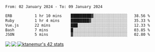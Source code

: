 <!--START_SECTION:waka-->

```txt
From: 02 January 2024 - To: 09 January 2024

ERB          1 hr 10 mins    █████████▓░░░░░░░░░░░░░░░   38.56 %
Ruby         1 hr 4 mins     ████████▓░░░░░░░░░░░░░░░░   35.33 %
Vue.js       22 mins         ███░░░░░░░░░░░░░░░░░░░░░░   12.33 %
Bash         7 mins          █░░░░░░░░░░░░░░░░░░░░░░░░   03.85 %
JSON         5 mins          ▓░░░░░░░░░░░░░░░░░░░░░░░░   02.80 %
```

<!--END_SECTION:waka-->
<a href="https://github.com/anuraghazra/github-readme-stats">
  <img align="left" src="https://github-readme-stats.vercel.app/api?username=Tanesan&count_private=true&show_icons=true" />
<img align="left" src="https://github-readme-stats.vercel.app/api/top-langs/?username=Tanesan" />
</a>

[![ktanemur's 42 stats](https://badge42.vercel.app/api/v2/cl1wslf6s002109l771rng2w8/stats?cursusId=21&coalitionId=62)](https://github.com/JaeSeoKim/badge42)

